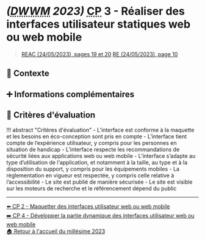# _(<abbr title="Développeur Web et Web Mobile">DWWM</abbr> 2023)_ <abbr title="Compétence Professionnelle">CP</abbr> 3 - Réaliser des interfaces utilisateur statiques web ou web mobile
> [REAC (24/05/2023), pages 19 et 20](https://www.banque.di.afpa.fr/EspaceEmployeursCandidatsActeurs/EGPResultat.aspx?ct=01280m04&type=t)
> [RE (24/05/2023), page 10](https://www.banque.di.afpa.fr/EspaceEmployeursCandidatsActeurs/EGPResultat.aspx?ct=01280m04&type=t)

## 🚀 Contexte

## ➕ Informations complémentaires

## 📝 Critères d'évaluation
!!! abstract "Critères d'évaluation"
    - L’interface est conforme à la maquette et les besoins en éco-conception sont pris en compte
    - L’interface tient compte de l’expérience utilisateur, y compris pour les personnes en situation de handicap
    - L’interface respecte les recommandations de sécurité liées aux applications web ou web mobile
    - L’interface s’adapte au type d’utilisation de l‘application, et notamment à la taille, au type et à la disposition du support, y compris pour les équipements mobiles
    - La règlementation en vigueur est respectée, y compris celle relative à l’accessibilité
    - Le site est publié de manière sécurisée
    - Le site est visible sur les moteurs de recherche et le référencement dépend du public

---

[⬅️ <abbr title="Compétence Professionnelle">CP</abbr> 2 - Maquetter des interfaces utilisateur web ou web mobile](cp-2-maquetter-des-interfaces-utilisateur-web-ou-web-mobile.md)  
[➡️ <abbr title="Compétence Professionnelle">CP</abbr> 4 - Développer la partie dynamique des interfaces utilisateur web ou web mobile](cp-4-developper-la-partie-dynamique-des-interfaces-utilisateur-web-ou-web-mobile.md)  
[🏠 Retour à l'accueil du millésime 2023](index.md)